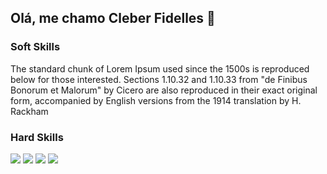 ## Olá, me chamo Cleber Fidelles 👋

### Soft Skills
  The standard chunk of Lorem Ipsum used since the 1500s is reproduced below for those interested. Sections 1.10.32 and 1.10.33 from "de Finibus Bonorum et Malorum" by Cicero are also reproduced in their exact original form, accompanied by English versions from the 1914 translation by H. Rackham


### Hard Skills
<div style = "display:inline_block">
  <img src = "https://github.com/user-attachments/assets/b0baa267-12e2-498b-85b6-ea0a5b57db00"/>
  <img src = "https://github.com/user-attachments/assets/3f8c90c7-adb9-4565-b67f-bab32419f598"/> 
  <img src = "https://github.com/user-attachments/assets/3f8c90c7-adb9-4565-b67f-bab32419f598"/> 
  <img src = "https://github.com/user-attachments/assets/3f8c90c7-adb9-4565-b67f-bab32419f598"/> 
</div>
